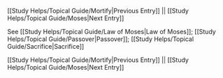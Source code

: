 [[Study Helps/Topical Guide/Mortify|Previous Entry]]  ||  [[Study Helps/Topical Guide/Moses|Next Entry]]

 See [[Study Helps/Topical Guide/Law of Moses|Law of Moses]]; [[Study Helps/Topical Guide/Passover|Passover]]; [[Study Helps/Topical Guide/Sacrifice|Sacrifice]]

[[Study Helps/Topical Guide/Mortify|Previous Entry]]  ||  [[Study Helps/Topical Guide/Moses|Next Entry]]